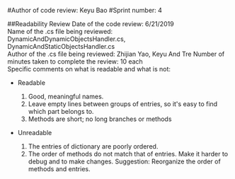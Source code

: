 #Author of code review: Keyu Bao
#Sprint number: 4  

##Readability Review
Date of the code review: 6/21/2019  
Name of the .cs file being reviewed: DynamicAndDynamicObjectsHandler.cs, DynamicAndStaticObjectsHandler.cs  
Author of the .cs file being reviewed: Zhijian Yao, Keyu And Tre 
Number of minutes taken to complete the review: 10 each  
Specific comments on what is readable and what is not:   
* Readable
	1. Good, meaningful names.
	2. Leave empty lines between groups of entries, so it's easy to find which part belongs to.
	3. Methods are short; no long branches or methods

* Unreadable
	1. The entries of dictionary are poorly ordered.
	2. The order of methods do not match that of entries. Make it harder to debug and to make changes.
    Suggestion: Reorganize the order of methods and entries.
